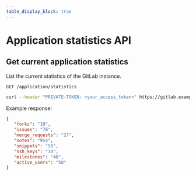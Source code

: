 ```yaml
---
table_display_block: true
---
```


# Application statistics API

## Get current application statistics

List the current statistics of the GitLab instance.

```
GET /application/statistics
```

```bash
curl --header "PRIVATE-TOKEN: <your_access_token>" https://gitlab.example.com/api/v4/application/statistics
```

Example response:

```json
{
   "forks": "10",
   "issues": "76",
   "merge_requests": "27",
   "notes": "954",
   "snippets": "50",
   "ssh_keys": "10",
   "milestones": "40",
   "active_users": "50"
}
```
